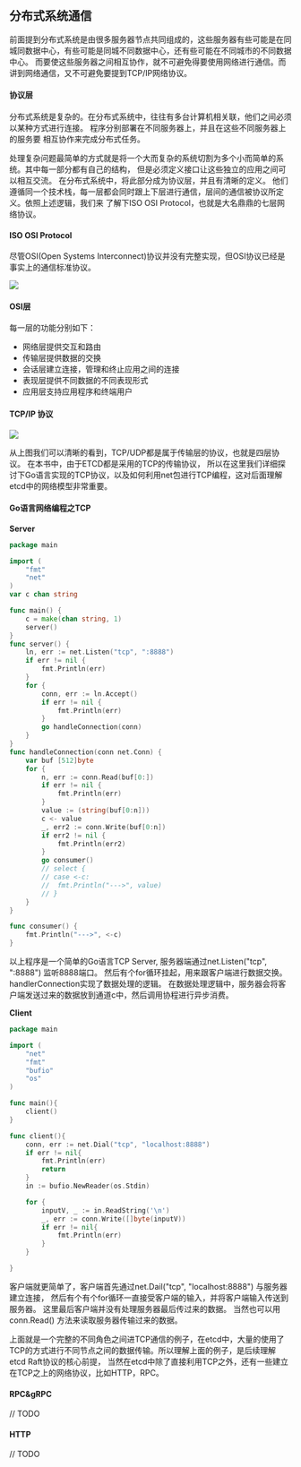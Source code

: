 ## 分布式系统通信

前面提到分布式系统是由很多服务器节点共同组成的，这些服务器有些可能是在同城同数据中心，有些可能是同城不同数据中心，还有些可能在不同城市的不同数据中心。
而要使这些服务器之间相互协作，就不可避免得要使用网络进行通信。而讲到网络通信，又不可避免要提到TCP/IP网络协议。 

#### 协议层
分布式系统是复杂的。在分布式系统中，往往有多台计算机相关联，他们之间必须以某种方式进行连接。 程序分别部署在不同服务器上，并且在这些不同服务器上的服务要
相互协作来完成分布式任务。

处理复杂问题最简单的方式就是将一个大而复杂的系统切割为多个小而简单的系统。其中每一部分都有自己的结构， 但是必须定义接口让这些独立的应用之间可以相互交流。
在分布式系统中，将此部分成为协议层，并且有清晰的定义。 他们遵循同一个技术栈，每一层都会同时跟上下层进行通信，层间的通信被协议所定义。依照上述逻辑，我们来
了解下ISO OSI Protocol，也就是大名鼎鼎的七层网络协议。

#### ISO OSI Protocol
尽管OSI(Open Systems Interconnect)协议并没有完整实现，但OSI协议已经是事实上的通信标准协议。 

![](https://raw.githubusercontent.com/csunny/etcd-from-arch-to-souce-code/master/_asserts/images/osi_protocol.jpg)

#### OSI层
每一层的功能分别如下：
- 网络层提供交互和路由
- 传输层提供数据的交换
- 会话层建立连接，管理和终止应用之间的连接
- 表现层提供不同数据的不同表现形式
- 应用层支持应用程序和终端用户

#### TCP/IP 协议

![](https://raw.githubusercontent.com/csunny/etcd-from-arch-to-souce-code/master/_asserts/images/tcp_ip.jpg)

从上图我们可以清晰的看到，TCP/UDP都是属于传输层的协议，也就是四层协议。 在本书中，由于ETCD都是采用的TCP的传输协议，
所以在这里我们详细探讨下Go语言实现的TCP协议，以及如何利用net包进行TCP编程，这对后面理解etcd中的网络模型非常重要。


#### Go语言网络编程之TCP

**Server**
```go
package main

import (
	"fmt"
	"net"
)
var c chan string

func main() {
	c = make(chan string, 1)
	server()
}
func server() {
	ln, err := net.Listen("tcp", ":8888")
	if err != nil {
		fmt.Println(err)
	}
	for {
		conn, err := ln.Accept()
		if err != nil {
			fmt.Println(err)
		}
		go handleConnection(conn)
	}
}
func handleConnection(conn net.Conn) {
	var buf [512]byte
	for {
		n, err := conn.Read(buf[0:])
		if err != nil {
			fmt.Println(err)
		}
		value := (string(buf[0:n]))
		c <- value
		_, err2 := conn.Write(buf[0:n])
		if err2 != nil {
			fmt.Println(err2)
		}
		go consumer()
		// select {
		// case <-c:
		// 	fmt.Println("--->", value)
		// }
	}
}

func consumer() {
	fmt.Println("--->", <-c)
}

```
以上程序是一个简单的Go语言TCP Server, 服务器端通过net.Listen("tcp", ":8888") 监听8888端口。 然后有个for循环挂起，用来跟客户端进行数据交换。
handlerConnection实现了数据处理的逻辑。 在数据处理逻辑中，服务器会将客户端发送过来的数据放到通道c中，然后调用协程进行异步消费。

**Client**
```go
package main

import (
    "net"
    "fmt"
    "bufio"
    "os"
)

func main(){
    client()    
}

func client(){
	conn, err := net.Dial("tcp", "localhost:8888")
	if err != nil{
		fmt.Println(err)
		return 
	}
	in := bufio.NewReader(os.Stdin)

	for {
		inputV, _ := in.ReadString('\n')
		_, err := conn.Write([]byte(inputV))
		if err != nil{
			fmt.Println(err)
		}
	}

}
```
客户端就更简单了，客户端首先通过net.Dail("tcp", "localhost:8888") 与服务器建立连接， 然后有个有个for循环一直接受客户端的输入，并将客户端输入传送到服务器。
这里最后客户端并没有处理服务器最后传过来的数据。 当然也可以用conn.Read() 方法来读取服务器传输过来的数据。


上面就是一个完整的不同角色之间进TCP通信的例子，在etcd中，大量的使用了TCP的方式进行不同节点之间的数据传输。所以理解上面的例子，是后续理解etcd Raft协议的核心前提，
当然在etcd中除了直接利用TCP之外，还有一些建立在TCP之上的网络协议，比如HTTP，RPC。

#### RPC&gRPC
// TODO

#### HTTP
// TODO




